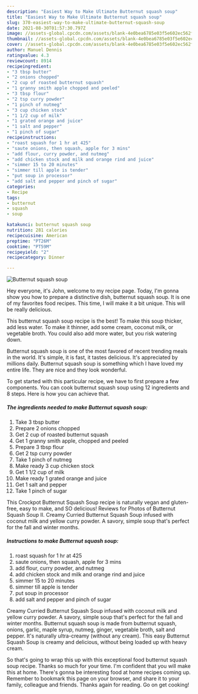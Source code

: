 ```yaml
---
description: "Easiest Way to Make Ultimate Butternut squash soup"
title: "Easiest Way to Make Ultimate Butternut squash soup"
slug: 370-easiest-way-to-make-ultimate-butternut-squash-soup
date: 2021-08-30T01:57:30.797Z
image: //assets-global.cpcdn.com/assets/blank-4e0bea6785e03f5e602ec562f230caae08da540cada707380b4fe1bbebba43da.png
thumbnail: //assets-global.cpcdn.com/assets/blank-4e0bea6785e03f5e602ec562f230caae08da540cada707380b4fe1bbebba43da.png
cover: //assets-global.cpcdn.com/assets/blank-4e0bea6785e03f5e602ec562f230caae08da540cada707380b4fe1bbebba43da.png
author: Manuel Dennis
ratingvalue: 4.3
reviewcount: 8914
recipeingredient:
- "3 tbsp butter"
- "2 onions chopped"
- "2 cup of roasted butternut squash"
- "1 granny smith apple chopped and peeled"
- "3 tbsp flour"
- "2 tsp curry powder"
- "1 pinch of nutmeg"
- "3 cup chicken stock"
- "1 1/2 cup of milk"
- "1 grated orange and juice"
- "1 salt and pepper"
- "1 pinch of sugar"
recipeinstructions:
- "roast squash for 1 hr at 425"
- "saute onions, then squash, apple for 3 mins"
- "add flour, curry powder, and nutmeg"
- "add chicken stock and milk and orange rind and juice"
- "simmer 15 to 20 minutes"
- "simmer till apple is tender"
- "put soup in processor"
- "add salt and pepper and pinch of sugar"
categories:
- Recipe
tags:
- butternut
- squash
- soup

katakunci: butternut squash soup 
nutrition: 281 calories
recipecuisine: American
preptime: "PT26M"
cooktime: "PT59M"
recipeyield: "2"
recipecategory: Dinner

---
```



![Butternut squash soup](//assets-global.cpcdn.com/assets/blank-4e0bea6785e03f5e602ec562f230caae08da540cada707380b4fe1bbebba43da.png)

Hey everyone, it's John, welcome to my recipe page. Today, I'm gonna show you how to prepare a distinctive dish, butternut squash soup. It is one of my favorites food recipes. This time, I will make it a bit unique. This will be really delicious.

This butternut squash soup recipe is the best! To make this soup thicker, add less water. To make it thinner, add some cream, coconut milk, or vegetable broth. You could also add more water, but you risk watering down.

Butternut squash soup is one of the most favored of recent trending meals in the world. It's simple, it is fast, it tastes delicious. It's appreciated by millions daily. Butternut squash soup is something which I have loved my entire life. They are nice and they look wonderful.


To get started with this particular recipe, we have to first prepare a few components. You can cook butternut squash soup using 12 ingredients and 8 steps. Here is how you can achieve that.

<!--inarticleads1-->

##### The ingredients needed to make Butternut squash soup:

1. Take 3 tbsp butter
1. Prepare 2 onions chopped
1. Get 2 cup of roasted butternut squash
1. Get 1 granny smith apple, chopped and peeled
1. Prepare 3 tbsp flour
1. Get 2 tsp curry powder
1. Take 1 pinch of nutmeg
1. Make ready 3 cup chicken stock
1. Get 1 1/2 cup of milk
1. Make ready 1 grated orange and juice
1. Get 1 salt and pepper
1. Take 1 pinch of sugar


This Crockpot Butternut Squash Soup recipe is naturally vegan and gluten-free, easy to make, and SO delicious! Reviews for Photos of Butternut Squash Soup II. Creamy Curried Butternut Squash Soup infused with coconut milk and yellow curry powder. A savory, simple soup that&#39;s perfect for the fall and winter months. 

<!--inarticleads2-->

##### Instructions to make Butternut squash soup:

1. roast squash for 1 hr at 425
1. saute onions, then squash, apple for 3 mins
1. add flour, curry powder, and nutmeg
1. add chicken stock and milk and orange rind and juice
1. simmer 15 to 20 minutes
1. simmer till apple is tender
1. put soup in processor
1. add salt and pepper and pinch of sugar


Creamy Curried Butternut Squash Soup infused with coconut milk and yellow curry powder. A savory, simple soup that&#39;s perfect for the fall and winter months. Butternut squash soup is made from butternut squash, onions, garlic, maple syrup, nutmeg, ginger, vegetable broth, salt and pepper. It&#39;s naturally ultra-creamy (without any cream). This easy Butternut Squash Soup is creamy and delicious, without being loaded up with heavy cream. 

So that's going to wrap this up with this exceptional food butternut squash soup recipe. Thanks so much for your time. I'm confident that you will make this at home. There's gonna be interesting food at home recipes coming up. Remember to bookmark this page on your browser, and share it to your family, colleague and friends. Thanks again for reading. Go on get cooking!
